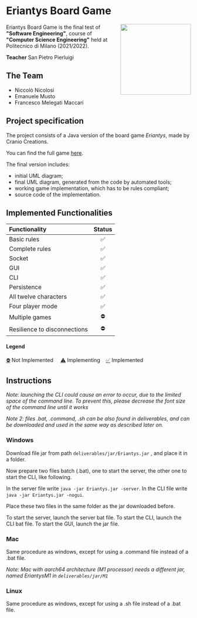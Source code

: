 # Eriantys Board Game

<img src="https://img.dungeondice.it/49229-large_default/eriantys.jpg" width=192px height=192 align="right"  alt=""/>

Eriantys Board Game is the final test of **"Software Engineering"**, course of **"Computer Science Engineering"** held at Politecnico di Milano (2021/2022).

**Teacher** San Pietro Pierluigi

## The Team
* Niccolò Nicolosi
* Emanuele Musto
* Francesco Melegati Maccari

## Project specification
The project consists of a Java version of the board game *Eriantys*, made by Cranio Creations.

You can find the full game [here](https://www.craniocreations.it/prodotto/eriantys/).

The final version includes:
* initial UML diagram;
* final UML diagram, generated from the code by automated tools;
* working game implementation, which has to be rules compliant;
* source code of the implementation.

## Implemented Functionalities
| Functionality                |         Status         |
|:-----------------------------|:----------------------:|
| Basic rules                  |           ✅            |
| Complete rules               |           ✅            |
| Socket                       |           ✅            |
| GUI                          |           ✅            |
| CLI                          |           ✅            |
| Persistence                  |           ✅            |
| All twelve characters        |           ✅            |
| Four player mode             |           ✅            |
| Multiple games               |           ⛔            |
| Resilience to disconnections |           ⛔            |

#### Legend
[⛔]() Not Implemented &nbsp;&nbsp;&nbsp;&nbsp;[⚠️]() Implementing&nbsp;&nbsp;&nbsp;&nbsp;[✅]() Implemented


<!--
[![RED](http://placehold.it/15/f03c15/f03c15)](#)
[![YELLOW](http://placehold.it/15/ffdd00/ffdd00)](#)
[![GREEN](http://placehold.it/15/44bb44/44bb44)](#)
-->

## Instructions

*Note: launching the CLI could cause an error to occur, due to the limited
space of the command line. To prevent this, please decrease the font size of the command line until it works*

*Note 2: files .bat, .command, .sh can be also found in deliverables, and can be downloaded and used
in the same way as described later on.*

### Windows

Download file jar from path `deliverables/jar/Eriantys.jar` ,
and place it in a folder.

Now prepare two files batch (.bat), one to start the server, 
the other one to start the CLI, like following.

In the server file write `java -jar Eriantys.jar -server`.
In the CLI file write `java -jar Eriantys.jar -nogui`.

Place these two files in the same folder as the jar downloaded before.

To start the server, launch the server bat file.
To start the CLI, launch the CLI bat file.
To start the GUI, launch the jar file.

### Mac

Same procedure as windows, except for using a .command file instead of a .bat file.

*Note: Mac with aarch64 architecture (M1 processor) needs a different jar,
named EriantysM1 in `deliverables/jar/M1`*

### Linux

Same procedure as windows, except for using a .sh file instead of a .bat file.